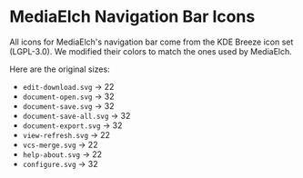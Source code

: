 # MediaElch Navigation Bar Icons

All icons for MediaElch's navigation bar come from the KDE Breeze icon set (LGPL-3.0).
We modified their colors to match the ones used by MediaElch.

Here are the original sizes:

- `edit-download.svg` -> 22
- `document-open.svg` -> 32
- `document-save.svg` -> 32
- `document-save-all.svg` -> 32
- `document-export.svg` -> 32
- `view-refresh.svg` -> 22
- `vcs-merge.svg` -> 22
- `help-about.svg` -> 22
- `configure.svg` -> 32
